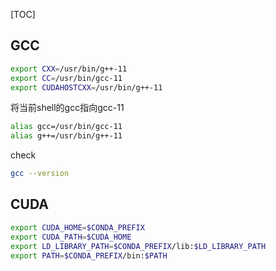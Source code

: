 [TOC]

## GCC

```bash
export CXX=/usr/bin/g++-11
export CC=/usr/bin/gcc-11
export CUDAHOSTCXX=/usr/bin/g++-11
```

将当前shell的gcc指向gcc-11

```bash
alias gcc=/usr/bin/gcc-11
alias g++=/usr/bin/g++-11
```

check

```bash
gcc --version
```

## CUDA

```bash
export CUDA_HOME=$CONDA_PREFIX
export CUDA_PATH=$CUDA_HOME
export LD_LIBRARY_PATH=$CONDA_PREFIX/lib:$LD_LIBRARY_PATH
export PATH=$CONDA_PREFIX/bin:$PATH
```

